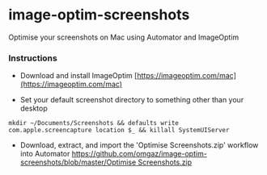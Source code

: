 # image-optim-screenshots

Optimise your screenshots on Mac using Automator and ImageOptim

### Instructions

  - Download and install ImageOptim [https://imageoptim.com/mac](https://imageoptim.com/mac)

  - Set your default screenshot directory to something other than your desktop

```
mkdir ~/Documents/Screenshots && defaults write com.apple.screencapture location $_ && killall SystemUIServer
```

  - Download, extract, and import the 'Optimise Screenshots.zip' workflow into Automator [https://github.com/omgaz/image-optim-screenshots/blob/master/Optimise Screenshots.zip](https://github.com/omgaz/image-optim-screenshots/blob/master/Optimise%20Screenshots.zip)

